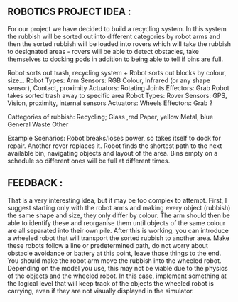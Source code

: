 ## ROBOTICS PROJECT IDEA : 
For our project we have decided to build a recycling system. In this system the rubbish will be sorted out into different categories by robot arms and then the sorted rubbish will be loaded into rovers which will take the rubbish to designated areas - rovers will be able to detect obstacles, take themselves to docking pods in addition to being able to tell if bins are full.

Robot sorts out trash, recycling system + Robot sorts out blocks by colour, size…
Robot Types: Arm
Sensors: RGB Colour, Infrared (or any shape sensor), Contact, proximity
Actuators: Rotating Joints
Effectors: Grab
Robot takes  sorted trash away to specific area
Robot Types: Rover
Sensors: GPS, Vision, proximity, internal sensors
Actuators: Wheels
Effectors: Grab ?

Cattegories of rubbish:
Recycling; 
Glass ,red
Paper, yellow
Metal, blue
General Waste
Other

Example Scenarios:
Robot breaks/loses power, so takes itself to dock for repair. Another rover replaces it.
Robot finds the shortest path to the next available bin, navigating objects and layout of the area.
Bins empty on a schedule so different ones will be full at different times.
 
## FEEDBACK : 

That is a very interesting idea, but it may be too complex to attempt. First, I suggest starting only with the robot arms and making every object (rubbish) the same shape and size, they only differ by colour. The arm should then be able to identify these and reorganise them until objects of the same colour are all separated into their own pile. After this is working, you can introduce a wheeled robot that will transport the sorted rubbish to another area. Make these robots follow a line or predetermined path, do not worry about obstacle avoidance or battery at this point, leave those things to the end. You should make the robot arm move the rubbish into the wheeled robot. Depending on the model you use, this may not be viable due to the physics of the objects and the wheeled robot. In this case, implement something at the logical level that will keep track of the objects the wheeled robot is carrying, even if they are not visually displayed in the simulator.





